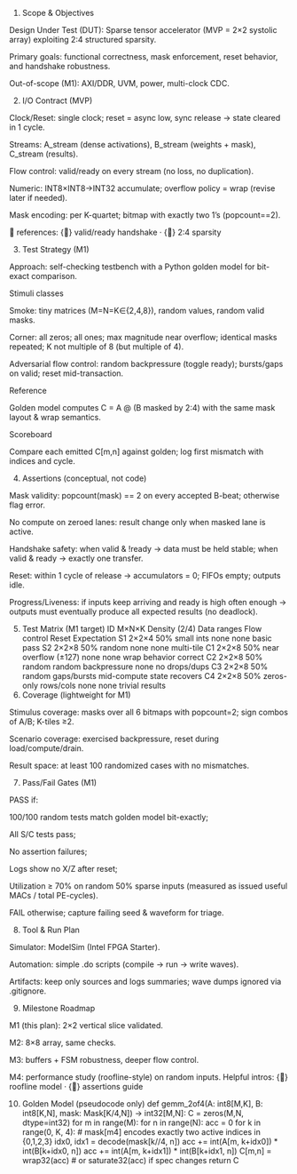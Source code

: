 1. Scope & Objectives

Design Under Test (DUT): Sparse tensor accelerator (MVP = 2×2 systolic array) exploiting 2:4 structured sparsity.

Primary goals: functional correctness, mask enforcement, reset behavior, and handshake robustness.

Out-of-scope (M1): AXI/DDR, UVM, power, multi-clock CDC.

2. I/O Contract (MVP)

Clock/Reset: single clock; reset = async low, sync release → state cleared in 1 cycle.

Streams: A_stream (dense activations), B_stream (weights + mask), C_stream (results).

Flow control: valid/ready on every stream (no loss, no duplication).

Numeric: INT8×INT8→INT32 accumulate; overflow policy = wrap (revise later if needed).

Mask encoding: per K-quartet; bitmap with exactly two 1’s (popcount==2).

🔎 references: {🔌} valid/ready handshake
 · {🧮} 2:4 sparsity

3. Test Strategy (M1)

Approach: self-checking testbench with a Python golden model for bit-exact comparison.

Stimuli classes

Smoke: tiny matrices (M=N=K∈{2,4,8}), random values, random valid masks.

Corner: all zeros; all ones; max magnitude near overflow; identical masks repeated; K not multiple of 8 (but multiple of 4).

Adversarial flow control: random backpressure (toggle ready); bursts/gaps on valid; reset mid-transaction.

Reference

Golden model computes C = A @ (B masked by 2:4) with the same mask layout & wrap semantics.

Scoreboard

Compare each emitted C[m,n] against golden; log first mismatch with indices and cycle.

4. Assertions (conceptual, not code)

Mask validity: popcount(mask) == 2 on every accepted B-beat; otherwise flag error.

No compute on zeroed lanes: result change only when masked lane is active.

Handshake safety: when valid & !ready → data must be held stable; when valid & ready → exactly one transfer.

Reset: within 1 cycle of release → accumulators = 0; FIFOs empty; outputs idle.

Progress/Liveness: if inputs keep arriving and ready is high often enough → outputs must eventually produce all expected results (no deadlock).

5. Test Matrix (M1 target)
ID	M×N×K	Density (2/4)	Data ranges	Flow control	Reset	Expectation
S1	2×2×4	50%	small ints	none	none	basic pass
S2	2×2×8	50%	random	none	none	multi-tile
C1	2×2×8	50%	near overflow (±127)	none	none	wrap behavior correct
C2	2×2×8	50%	random	random backpressure	none	no drops/dups
C3	2×2×8	50%	random	gaps/bursts	mid-compute	state recovers
C4	2×2×8	50%	zeros-only rows/cols	none	none	trivial results
6. Coverage (lightweight for M1)

Stimulus coverage: masks over all 6 bitmaps with popcount=2; sign combos of A/B; K-tiles ≥2.

Scenario coverage: exercised backpressure, reset during load/compute/drain.

Result space: at least 100 randomized cases with no mismatches.

7. Pass/Fail Gates (M1)

PASS if:

100/100 random tests match golden model bit-exactly;

All S/C tests pass;

No assertion failures;

Logs show no X/Z after reset;

Utilization ≥ 70% on random 50% sparse inputs (measured as issued useful MACs / total PE-cycles).

FAIL otherwise; capture failing seed & waveform for triage.

8. Tool & Run Plan

Simulator: ModelSim (Intel FPGA Starter).

Automation: simple .do scripts (compile → run → write waves).

Artifacts: keep only sources and logs summaries; wave dumps ignored via .gitignore.

9. Milestone Roadmap

M1 (this plan): 2×2 vertical slice validated.

M2: 8×8 array, same checks.

M3: buffers + FSM robustness, deeper flow control.

M4: performance study (roofline-style) on random inputs.
Helpful intros: {📐} roofline model
 · {🧪} assertions guide

10. Golden Model (pseudocode only)
def gemm_2of4(A: int8[M,K], B: int8[K,N], mask: Mask[K/4,N]) -> int32[M,N]:
    C = zeros(M,N, dtype=int32)
    for m in range(M):
        for n in range(N):
            acc = 0
            for k in range(0, K, 4):
                # mask[m4] encodes exactly two active indices in {0,1,2,3}
                idx0, idx1 = decode(mask[k//4, n])
                acc += int(A[m, k+idx0]) * int(B[k+idx0, n])
                acc += int(A[m, k+idx1]) * int(B[k+idx1, n])
            C[m,n] = wrap32(acc)   # or saturate32(acc) if spec changes
    return C